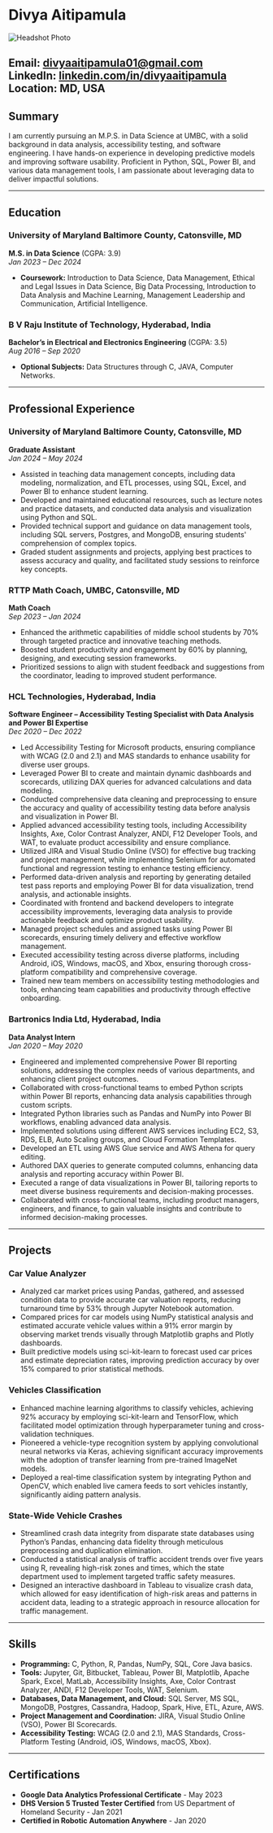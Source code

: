 # Divya Aitipamula

![Headshot Photo](headshot.jpg)

**Email:** divyaaitipamula01@gmail.com  
**LinkedIn:** [linkedin.com/in/divyaaitipamula](https://www.linkedin.com/in/divyaaitipamula/)
**Location:** MD, USA
---

## Summary

I am currently pursuing an M.P.S. in Data Science at UMBC, with a solid background in data analysis, accessibility testing, and software engineering. I have hands-on experience in developing predictive models and improving software usability. Proficient in Python, SQL, Power BI, and various data management tools, I am passionate about leveraging data to deliver impactful solutions.

---

## Education

### University of Maryland Baltimore County, Catonsville, MD
**M.S. in Data Science** (CGPA: 3.9)  
*Jan 2023 – Dec 2024*  
- **Coursework:** Introduction to Data Science, Data Management, Ethical and Legal Issues in Data Science, Big Data Processing, Introduction to Data Analysis and Machine Learning, Management Leadership and Communication, Artificial Intelligence.

### B V Raju Institute of Technology, Hyderabad, India
**Bachelor’s in Electrical and Electronics Engineering** (CGPA: 3.5)  
*Aug 2016 – Sep 2020*  
- **Optional Subjects:** Data Structures through C, JAVA, Computer Networks.

---

## Professional Experience

### University of Maryland Baltimore County, Catonsville, MD
**Graduate Assistant**  
*Jan 2024 – May 2024*  
- Assisted in teaching data management concepts, including data modeling, normalization, and ETL processes, using SQL, Excel, and Power BI to enhance student learning.
- Developed and maintained educational resources, such as lecture notes and practice datasets, and conducted data analysis and visualization using Python and SQL.
- Provided technical support and guidance on data management tools, including SQL servers, Postgres, and MongoDB, ensuring students' comprehension of complex topics.
- Graded student assignments and projects, applying best practices to assess accuracy and quality, and facilitated study sessions to reinforce key concepts.

### RTTP Math Coach, UMBC, Catonsville, MD
**Math Coach**  
*Sep 2023 – Jan 2024*  
- Enhanced the arithmetic capabilities of middle school students by 70% through targeted practice and innovative teaching methods.
- Boosted student productivity and engagement by 60% by planning, designing, and executing session frameworks.
- Prioritized sessions to align with student feedback and suggestions from the coordinator, leading to improved student performance.

### HCL Technologies, Hyderabad, India
**Software Engineer – Accessibility Testing Specialist with Data Analysis and Power BI Expertise**  
*Dec 2020 – Dec 2022*  
- Led Accessibility Testing for Microsoft products, ensuring compliance with WCAG (2.0 and 2.1) and MAS standards to enhance usability for diverse user groups.
- Leveraged Power BI to create and maintain dynamic dashboards and scorecards, utilizing DAX queries for advanced calculations and data modeling.
- Conducted comprehensive data cleaning and preprocessing to ensure the accuracy and quality of accessibility testing data before analysis and visualization in Power BI.
- Applied advanced accessibility testing tools, including Accessibility Insights, Axe, Color Contrast Analyzer, ANDI, F12 Developer Tools, and WAT, to evaluate product accessibility and ensure compliance.
- Utilized JIRA and Visual Studio Online (VSO) for effective bug tracking and project management, while implementing Selenium for automated functional and regression testing to enhance testing efficiency.
- Performed data-driven analysis and reporting by generating detailed test pass reports and employing Power BI for data visualization, trend analysis, and actionable insights.
- Coordinated with frontend and backend developers to integrate accessibility improvements, leveraging data analysis to provide actionable feedback and optimize product usability.
- Managed project schedules and assigned tasks using Power BI scorecards, ensuring timely delivery and effective workflow management.
- Executed accessibility testing across diverse platforms, including Android, iOS, Windows, macOS, and Xbox, ensuring thorough cross-platform compatibility and comprehensive coverage.
- Trained new team members on accessibility testing methodologies and tools, enhancing team capabilities and productivity through effective onboarding.

### Bartronics India Ltd, Hyderabad, India
**Data Analyst Intern**  
*Jan 2020 – May 2020*  
- Engineered and implemented comprehensive Power BI reporting solutions, addressing the complex needs of various departments, and enhancing client project outcomes.
- Collaborated with cross-functional teams to embed Python scripts within Power BI reports, enhancing data analysis capabilities through custom scripts.
- Integrated Python libraries such as Pandas and NumPy into Power BI workflows, enabling advanced data analysis.
- Implemented solutions using different AWS services including EC2, S3, RDS, ELB, Auto Scaling groups, and Cloud Formation Templates.
- Developed an ETL using AWS Glue service and AWS Athena for query editing.
- Authored DAX queries to generate computed columns, enhancing data analysis and reporting accuracy within Power BI.
- Executed a range of data visualizations in Power BI, tailoring reports to meet diverse business requirements and decision-making processes.
- Collaborated with cross-functional teams, including product managers, engineers, and finance, to gain valuable insights and contribute to informed decision-making processes.

---

## Projects

### Car Value Analyzer
- Analyzed car market prices using Pandas, gathered, and assessed condition data to provide accurate car valuation reports, reducing turnaround time by 53% through Jupyter Notebook automation.
- Compared prices for car models using NumPy statistical analysis and estimated accurate vehicle values within a 91% error margin by observing market trends visually through Matplotlib graphs and Plotly dashboards.
- Built predictive models using sci-kit-learn to forecast used car prices and estimate depreciation rates, improving prediction accuracy by over 15% compared to prior statistical methods.

### Vehicles Classification
- Enhanced machine learning algorithms to classify vehicles, achieving 92% accuracy by employing sci-kit-learn and TensorFlow, which facilitated model optimization through hyperparameter tuning and cross-validation techniques.
- Pioneered a vehicle-type recognition system by applying convolutional neural networks via Keras, achieving significant accuracy improvements with the adoption of transfer learning from pre-trained ImageNet models.
- Deployed a real-time classification system by integrating Python and OpenCV, which enabled live camera feeds to sort vehicles instantly, significantly aiding pattern analysis.

### State-Wide Vehicle Crashes
- Streamlined crash data integrity from disparate state databases using Python’s Pandas, enhancing data fidelity through meticulous preprocessing and duplication elimination.
- Conducted a statistical analysis of traffic accident trends over five years using R, revealing high-risk zones and times, which the state department used to implement targeted traffic safety measures.
- Designed an interactive dashboard in Tableau to visualize crash data, which allowed for easy identification of high-risk areas and patterns in accident data, leading to a strategic approach in resource allocation for traffic management.

---

## Skills

- **Programming:** C, Python, R, Pandas, NumPy, SQL, Core Java basics.
- **Tools:** Jupyter, Git, Bitbucket, Tableau, Power BI, Matplotlib, Apache Spark, Excel, MatLab, Accessibility Insights, Axe, Color Contrast Analyzer, ANDI, F12 Developer Tools, WAT, Selenium.
- **Databases, Data Management, and Cloud:** SQL Server, MS SQL, MongoDB, Postgres, Cassandra, Hadoop, Spark, Hive, ETL, Azure, AWS.
- **Project Management and Coordination:** JIRA, Visual Studio Online (VSO), Power BI Scorecards.
- **Accessibility Testing:** WCAG (2.0 and 2.1), MAS Standards, Cross-Platform Testing (Android, iOS, Windows, macOS, Xbox).

---

## Certifications

- **Google Data Analytics Professional Certificate** - May 2023
- **DHS Version 5 Trusted Tester Certified** from US Department of Homeland Security - Jan 2021
- **Certified in Robotic Automation Anywhere** - Jan 2020


